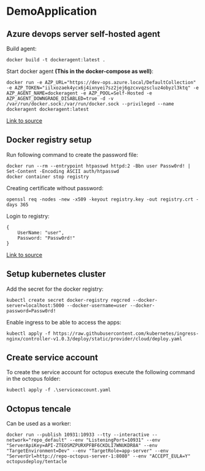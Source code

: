 # DemoApplication

## Azure devops server self-hosted agent

Build agent:
```
docker build -t dockeragent:latest .
```

Start docker agent **(This in the docker-compose as well)**:
```
docker run -e AZP_URL="https://dev-ops.azure.local/DefaultCollection" -e AZP_TOKEN="iilxozaek4ycx6j4ixnyei7sz2jej6gzcxvqzscluz4obyzl3ktq" -e AZP_AGENT_NAME=dockeragent -e AZP_POOL=Self-Hosted -e AZP_AGENT_DOWNGRADE_DISABLED=true -d -v /var/run/docker.sock:/var/run/docker.sock --privileged --name dockeragent dockeragent:latest
```

[Link to source](https://docs.microsoft.com/en-us/azure/devops/pipelines/agents/docker?view=azure-devops)

## Docker registry setup

Run following command to create the password file:
```
docker run --rm --entrypoint htpasswd httpd:2 -Bbn user Passw0rd! | Set-Content -Encoding ASCII auth/htpasswd
docker container stop registry
```

Creating certificate without password:
```
openssl req -nodes -new -x509 -keyout registry.key -out registry.crt -days 365
```

Login to registry:
```
{
    UserName: "user",
    Password: "Passw0rd!"
}
```

[Link to source](https://docs.docker.com/registry/deploying/)

## Setup kubernetes cluster

Add the secret for the docker registry:
```
kubectl create secret docker-registry regcred --docker-server=localhost:5000 --docker-username=user --docker-password=Passw0rd!
```

Enable ingress to be able to access the apps:
```
kubectl apply -f https://raw.githubusercontent.com/kubernetes/ingress-nginx/controller-v1.0.3/deploy/static/provider/cloud/deploy.yaml
```

## Create service account

To create the service account for octopus execute the following command in the octopus folder:
```
kubectl apply -f .\serviceaccount.yaml
```

## Octopus tencale

Can be used as a worker:
```
docker run --publish 10931:10933 --tty --interactive --network="repo_default" --env "ListeningPort=10931" --env "ServerApiKey=API-ZTEOSMZPURXPFBF6CKDLI7WNUKDR8A" --env "TargetEnvironment=Dev" --env "TargetRole=app-server" --env "ServerUrl=http://repo-octopus-server-1:8080" --env "ACCEPT_EULA=Y" octopusdeploy/tentacle
```